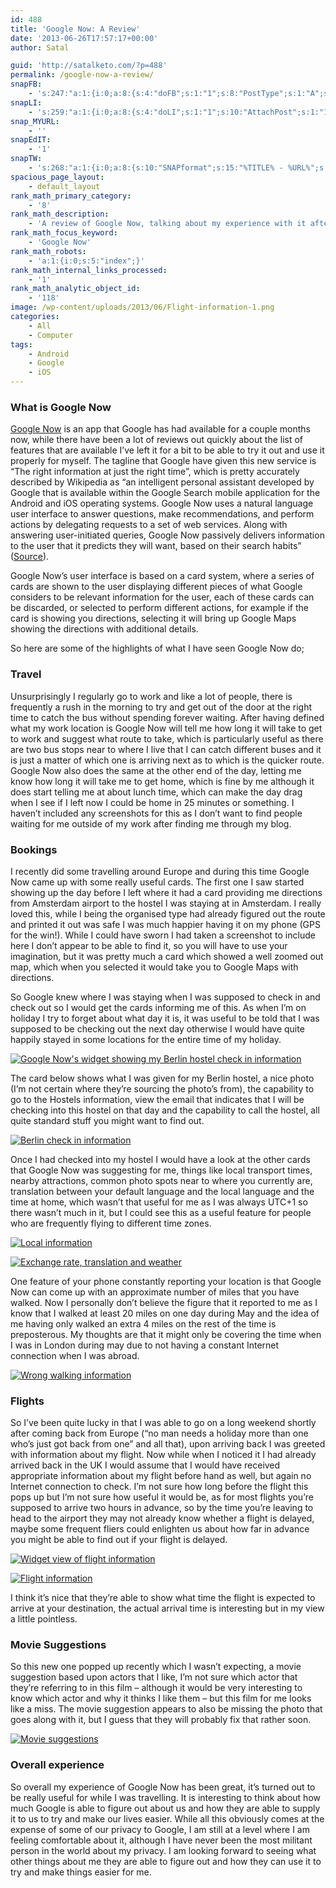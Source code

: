 ```yaml
---
id: 488
title: 'Google Now: A Review'
date: '2013-06-26T17:57:17+00:00'
author: Satal

guid: 'http://satalketo.com/?p=488'
permalink: /google-now-a-review/
snapFB:
    - 's:247:"a:1:{i:0;a:8:{s:4:"doFB";s:1:"1";s:8:"PostType";s:1:"A";s:10:"AttachPost";s:1:"1";s:10:"SNAPformat";s:51:"New post (%TITLE%) has been published on %SITENAME%";s:9:"isAutoImg";s:1:"A";s:8:"imgToUse";b:0;s:9:"isAutoURL";s:1:"A";s:8:"urlToUse";b:0;}}";'
snapLI:
    - 's:259:"a:1:{i:0;a:8:{s:4:"doLI";s:1:"1";s:10:"AttachPost";s:1:"1";s:10:"SNAPformat";s:41:"New post has been published on %SITENAME%";s:11:"SNAPformatT";s:18:"New Post - %TITLE%";s:9:"isAutoImg";s:1:"A";s:8:"imgToUse";b:0;s:9:"isAutoURL";s:1:"A";s:8:"urlToUse";b:0;}}";'
snap_MYURL:
    - ''
snapEdIT:
    - '1'
snapTW:
    - 's:268:"a:1:{i:0;a:8:{s:10:"SNAPformat";s:15:"%TITLE% - %URL%";s:8:"attchImg";s:1:"1";s:9:"isAutoImg";s:1:"A";s:8:"imgToUse";s:0:"";s:9:"msgFormat";s:59:"New post (%TITLE%) has been published on %SITENAME% - %URL%";s:9:"isAutoURL";s:1:"A";s:8:"urlToUse";s:0:"";s:2:"do";i:0;}}";'
spacious_page_layout:
    - default_layout
rank_math_primary_category:
    - '8'
rank_math_description:
    - 'A review of Google Now, talking about my experience with it after having using it for a month, including going on holiday with it.'
rank_math_focus_keyword:
    - 'Google Now'
rank_math_robots:
    - 'a:1:{i:0;s:5:"index";}'
rank_math_internal_links_processed:
    - '1'
rank_math_analytic_object_id:
    - '118'
image: /wp-content/uploads/2013/06/Flight-information-1.png
categories:
    - All
    - Computer
tags:
    - Android
    - Google
    - iOS
---
```


### What is Google Now

[Google Now](http://www.google.co.uk/landing/now/ "Google Now's landing page") is an app that Google has had available for a couple months now, while there have been a lot of reviews out quickly about the list of features that are available I’ve left it for a bit to be able to try it out and use it properly for myself. The tagline that Google have given this new service is “The right information at just the right time”, which is pretty accurately described by Wikipedia as “an intelligent personal assistant developed by Google that is available within the Google Search mobile application for the Android and iOS operating systems. Google Now uses a natural language user interface to answer questions, make recommendations, and perform actions by delegating requests to a set of web services. Along with answering user-initiated queries, Google Now passively delivers information to the user that it predicts they will want, based on their search habits” ([Source](https://en.wikipedia.org/wiki/Google_Now "Wikipedia's entry for Google Now")).

Google Now’s user interface is based on a card system, where a series of cards are shown to the user displaying different pieces of what Google considers to be relevant information for the user, each of these cards can be discarded, or selected to perform different actions, for example if the card is showing you directions, selecting it will bring up Google Maps showing the directions with additional details.

So here are some of the highlights of what I have seen Google Now do;

### Travel

Unsurprisingly I regularly go to work and like a lot of people, there is frequently a rush in the morning to try and get out of the door at the right time to catch the bus without spending forever waiting. After having defined what my work location is Google Now will tell me how long it will take to get to work and suggest what route to take, which is particularly useful as there are two bus stops near to where I live that I can catch different buses and it is just a matter of which one is arriving next as to which is the quicker route. Google Now also does the same at the other end of the day, letting me know how long it will take me to get home, which is fine by me although it does start telling me at about lunch time, which can make the day drag when I see if I left now I could be home in 25 minutes or something. I haven’t included any screenshots for this as I don’t want to find people waiting for me outside of my work after finding me through my blog.

### Bookings

I recently did some travelling around Europe and during this time Google Now came up with some really useful cards. The first one I saw started showing up the day before I left where it had a card providing me directions from Amsterdam airport to the hostel I was staying at in Amsterdam. I really loved this, while I being the organised type had already figured out the route and printed it out was safe I was much happier having it on my phone (GPS for the win!). While I could have sworn I had taken a screenshot to include here I don’t appear to be able to find it, so you will have to use your imagination, but it was pretty much a card which showed a well zoomed out map, which when you selected it would take you to Google Maps with directions.

So Google knew where I was staying when I was supposed to check in and check out so I would get the cards informing me of this. As when I’m on holiday I try to forget about what day it is, it was useful to be told that I was supposed to be checking out the next day otherwise I would have quite happily stayed in some locations for the entire time of my holiday.

[![Google Now's widget showing my Berlin hostel check in information](https://samjenkins.com/wp-content/uploads/2013/06/Widget-Berlin-check-in-information_thumb.png "Google Now's widget showing my Berlin hostel check in information")](https://samjenkins.com/wp-content/uploads/2013/06/Widget-Berlin-check-in-information.png)

The card below shows what I was given for my Berlin hostel, a nice photo (I’m not certain where they’re sourcing the photo’s from), the capability to go to the Hostels information, view the email that indicates that I will be checking into this hostel on that day and the capability to call the hostel, all quite standard stuff you might want to find out.

[![Berlin check in information](https://samjenkins.com/wp-content/uploads/2013/06/Berlin-check-in-information_thumb.png "Berlin check in information")](https://samjenkins.com/wp-content/uploads/2013/06/Berlin-check-in-information.png)

Once I had checked into my hostel I would have a look at the other cards that Google Now was suggesting for me, things like local transport times, nearby attractions, common photo spots near to where you currently are, translation between your default language and the local language and the time at home, which wasn’t that useful for me as I was always UTC+1 so there wasn’t much in it, but I could see this as a useful feature for people who are frequently flying to different time zones.

[![Local information](https://samjenkins.com/wp-content/uploads/2013/06/Local-information_thumb.png "Local information")](https://samjenkins.com/wp-content/uploads/2013/06/Local-information.png)

[![Exchange rate, translation and weather](https://samjenkins.com/wp-content/uploads/2013/06/Exchange-rate-translation-and-weather_thumb.png "Exchange rate, translation and weather")](https://samjenkins.com/wp-content/uploads/2013/06/Exchange-rate-translation-and-weather.png)

One feature of your phone constantly reporting your location is that Google Now can come up with an approximate number of miles that you have walked. Now I personally don’t believe the figure that it reported to me as I know that I walked at least 20 miles on one day during May and the idea of me having only walked an extra 4 miles on the rest of the time is preposterous. My thoughts are that it might only be covering the time when I was in London during may due to not having a constant Internet connection when I was abroad.

[![Wrong walking information](https://samjenkins.com/wp-content/uploads/2013/06/Wrong-walking-information_thumb.png "Wrong walking information")](https://samjenkins.com/wp-content/uploads/2013/06/Wrong-walking-information.png)

### Flights

So I’ve been quite lucky in that I was able to go on a long weekend shortly after coming back from Europe (“no man needs a holiday more than one who’s just got back from one” and all that), upon arriving back I was greeted with information about my flight. Now while when I noticed it I had already arrived back in the UK I would assume that I would have received appropriate information about my flight before hand as well, but again no Internet connection to check. I’m not sure how long before the flight this pops up but I’m not sure how useful it would be, as for most flights you’re supposed to arrive two hours in advance, so by the time you’re leaving to head to the airport they may not already know whether a flight is delayed, maybe some frequent fliers could enlighten us about how far in advance you might be able to find out if your flight is delayed.

[![Widget view of flight information](https://samjenkins.com/wp-content/uploads/2013/06/Widget-view-of-flight-information_thumb.png "Widget view of flight information")](https://samjenkins.com/wp-content/uploads/2013/06/Widget-view-of-flight-information.png)

[![Flight information](https://samjenkins.com/wp-content/uploads/2013/06/Flight-information_thumb.png "Flight information")](https://samjenkins.com/wp-content/uploads/2013/06/Flight-information.png)

I think it’s nice that they’re able to show what time the flight is expected to arrive at your destination, the actual arrival time is interesting but in my view a little pointless.

### Movie Suggestions

So this new one popped up recently which I wasn’t expecting, a movie suggestion based upon actors that I like, I’m not sure which actor that they’re referring to in this film – although it would be very interesting to know which actor and why it thinks I like them – but this film for me looks like a miss. The movie suggestion appears to also be missing the photo that goes along with it, but I guess that they will probably fix that rather soon.

[![Movie suggestions](https://samjenkins.com/wp-content/uploads/2013/06/Movie-suggestions_thumb.png "Movie suggestions")](https://samjenkins.com/wp-content/uploads/2013/06/Movie-suggestions.png)

### Overall experience

So overall my experience of Google Now has been great, it’s turned out to be really useful for while I was travelling. It is interesting to think about how much Google is able to figure out about us and how they are able to supply it to us to try and make our lives easier. While all this obviously comes at the expense of some of our privacy to Google, I am still at a level where I am feeling comfortable about it, although I have never been the most militant person in the world about my privacy. I am looking forward to seeing what other things about me they are able to figure out and how they can use it to try and make things easier for me.